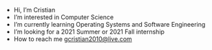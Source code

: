 -  Hi, I’m Cristian
-  I’m interested in Computer Science
-  I’m currently learning Operating Systems and Software Engineering
-  I’m looking for a 2021 Summer or 2021 Fall internship
-  How to reach me gcristian2010@live.com

<!---
cristiangarcial/cristiangarcial is a ✨ special ✨ repository because its `README.md` (this file) appears on your GitHub profile.
You can click the Preview link to take a look at your changes.
--->

